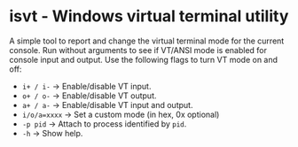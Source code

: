 # isvt - Windows virtual terminal utility

A simple tool to report and change the virtual terminal mode for the current console.
Run without arguments to see if VT/ANSI mode is enabled for console input and output.
Use the following flags to turn VT mode on and off:
- `i+ / i-` &rarr; Enable/disable VT input.
- `o+ / o-` &rarr; Enable/disable VT output.
- `a+ / a-` &rarr; Enable/disable VT input and output.
- `i/o/a=xxxx` &rarr; Set a custom mode (in hex, 0x optional)
- `-p pid` &rarr; Attach to process identified by `pid`.
- `-h` &rarr; Show help.
